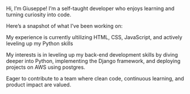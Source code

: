 Hi, I’m Giuseppe!
I’m a self-taught developer who enjoys learning and turning curiosity into code.

Here’s a snapshot of what I’ve been working on:

My experience is currently ultilizing HTML, CSS, JavaScript, and actively leveling up my Python skills

My interests is in leveling up my back-end development skills by diving deeper into Python, implementing the Django framework, and deploying projects on AWS using postgres.

Eager to contribute to a team where clean code, continuous learning, and product impact are valued.
